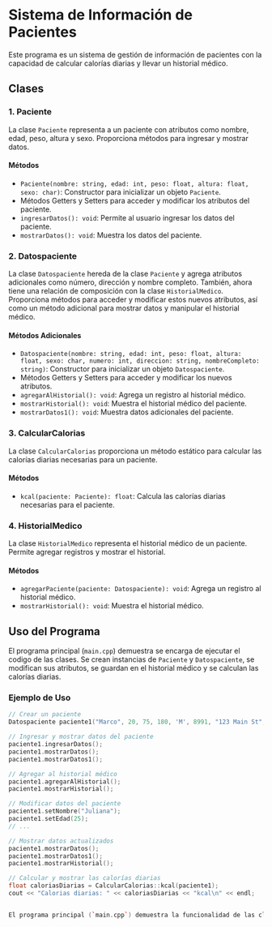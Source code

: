 # Sistema de Información de Pacientes

Este programa es un sistema de gestión de información de pacientes con la capacidad de calcular calorías diarias y llevar un historial médico.

## Clases

### 1. Paciente

La clase `Paciente` representa a un paciente con atributos como nombre, edad, peso, altura y sexo. Proporciona métodos para ingresar y mostrar datos.

#### Métodos

- `Paciente(nombre: string, edad: int, peso: float, altura: float, sexo: char)`: Constructor para inicializar un objeto `Paciente`.
- Métodos Getters y Setters para acceder y modificar los atributos del paciente.
- `ingresarDatos(): void`: Permite al usuario ingresar los datos del paciente.
- `mostrarDatos(): void`: Muestra los datos del paciente.

### 2. Datospaciente

La clase `Datospaciente` hereda de la clase `Paciente` y agrega atributos adicionales como número, dirección y nombre completo. También, ahora tiene una relación de composición con la clase `HistorialMedico`. Proporciona métodos para acceder y modificar estos nuevos atributos, así como un método adicional para mostrar datos y manipular el historial médico.

#### Métodos Adicionales

- `Datospaciente(nombre: string, edad: int, peso: float, altura: float, sexo: char, numero: int, direccion: string, nombreCompleto: string)`: Constructor para inicializar un objeto `Datospaciente`.
- Métodos Getters y Setters para acceder y modificar los nuevos atributos.
- `agregarAlHistorial(): void`: Agrega un registro al historial médico.
- `mostrarHistorial(): void`: Muestra el historial médico del paciente.
- `mostrarDatos1(): void`: Muestra datos adicionales del paciente.

### 3. CalcularCalorias

La clase `CalcularCalorias` proporciona un método estático para calcular las calorías diarias necesarias para un paciente.

#### Métodos

- `kcal(paciente: Paciente): float`: Calcula las calorías diarias necesarias para el paciente.

### 4. HistorialMedico

La clase `HistorialMedico` representa el historial médico de un paciente. Permite agregar registros y mostrar el historial.

#### Métodos

- `agregarPaciente(paciente: Datospaciente): void`: Agrega un registro al historial médico.
- `mostrarHistorial(): void`: Muestra el historial médico.

## Uso del Programa

El programa principal (`main.cpp`) demuestra se encarga de ejecutar el codigo de las clases. Se crean instancias de `Paciente` y `Datospaciente`, se modifican sus atributos, se guardan en el historial médico y se calculan las calorías diarias.

### Ejemplo de Uso

```cpp
// Crear un paciente
Datospaciente paciente1("Marco", 20, 75, 180, 'M', 8991, "123 Main St", "Marco Solis");

// Ingresar y mostrar datos del paciente
paciente1.ingresarDatos();
paciente1.mostrarDatos();
paciente1.mostrarDatos1();

// Agregar al historial médico
paciente1.agregarAlHistorial();
paciente1.mostrarHistorial();

// Modificar datos del paciente
paciente1.setNombre("Juliana");
paciente1.setEdad(25);
// ...

// Mostrar datos actualizados
paciente1.mostrarDatos();
paciente1.mostrarDatos1();
paciente1.mostrarHistorial();

// Calcular y mostrar las calorías diarias
float caloriasDiarias = CalcularCalorias::kcal(paciente1);
cout << "Calorias diarias: " << caloriasDiarias << "kcal\n" << endl;


El programa principal (`main.cpp`) demuestra la funcionalidad de las clases. Se crean instancias de `Paciente` y `Datospaciente`, se modifican sus atributos y se calculan las calorías diarias.

